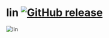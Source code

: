 # lin [![GitHub release](https://img.shields.io/github/release/mufeez-amjad/lin)](https://github.com/mufeez-amjad/lin/releases/)

![lin](https://github.com/mufeez-amjad/lin/assets/19630228/79e47570-a8a3-4836-8efa-84071559b9a4)
